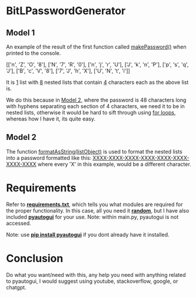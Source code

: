 # BitLPasswordGenerator

## Model 1
An example of the result of the first function called <u>makePassword()</u> when printed to the console.

[['n', 'Z', 'O', '8'], ['N', '7', 'R', '0'], ['n', 'j', 'r', 'U'], ['J', 'k', 'n', 'P'], ['p', 's', 'q', 'J'], ['B', 'c', 'V', '8'], ['7', 'J', 'h', 'X'], ['U', 'N', 't', 'i']]

It is <u>1</u> list with <u>8</u> nested lists that contain <u>4</u> characters each as the above list is.

We do this because in <u>Model 2</u>, where the password is 48 characters long with hyphens separating each section of 4 characters, we need it to be in nested lists, otherwise it would be hard to sift through using <u>for loops</u>, whereas how I have it, its quite easy.

## Model 2
The function <u>formatAsString(listObject)</u> is used to format the nested lists into a password formatted like this:
<u>XXXX-XXXX-XXXX-XXXX-XXXX-XXXX-XXXX-XXXX</u>
where every 'X' in this example, would be a different character.

# Requirements

Refer to **<u>requirements.txt</u>**, which tells you what modules are required for the proper functionality. In this case, all you need it **<u>random</u>**, but I have also included **<u>pyautogui</u>** for your use. Note: within main.py, pyautogui is not accessed.

Note: use **<u>pip install pyautogui</u>** if you dont already have it installed.

# Conclusion

Do what you want/need with this, any help you need with anything related to pyautogui, I would suggest using youtube, stackoverflow, google, or chatgpt.
